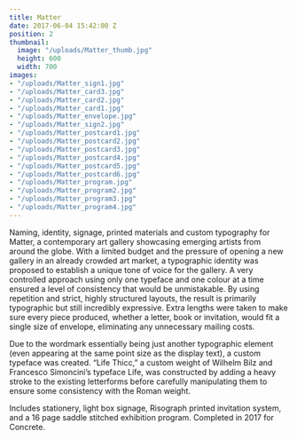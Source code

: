 ```yaml
---
title: Matter
date: 2017-06-04 15:42:00 Z
position: 2
thumbnail:
  image: "/uploads/Matter_thumb.jpg"
  height: 600
  width: 700
images:
- "/uploads/Matter_sign1.jpg"
- "/uploads/Matter_card3.jpg"
- "/uploads/Matter_card2.jpg"
- "/uploads/Matter_card1.jpg"
- "/uploads/Matter_envelope.jpg"
- "/uploads/Matter_sign2.jpg"
- "/uploads/Matter_postcard1.jpg"
- "/uploads/Matter_postcard2.jpg"
- "/uploads/Matter_postcard3.jpg"
- "/uploads/Matter_postcard4.jpg"
- "/uploads/Matter_postcard5.jpg"
- "/uploads/Matter_postcard6.jpg"
- "/uploads/Matter_program.jpg"
- "/uploads/Matter_program2.jpg"
- "/uploads/Matter_program3.jpg"
- "/uploads/Matter_program4.jpg"
---
```


Naming, identity, signage, printed materials and custom typography for Matter, a contemporary art gallery showcasing emerging artists from around the globe. With a limited budget and the pressure of opening a new gallery in an already crowded art market, a typographic identity was proposed to establish a unique tone of voice for the gallery. A very controlled approach using only one typeface and one colour at a time ensured a level of consistency that would be unmistakable. By using repetition and strict, highly structured layouts, the result is primarily typographic but still incredibly expressive. Extra lengths were taken to make sure every piece produced, whether a letter, book or invitation, would fit a single size of envelope, eliminating any unnecessary mailing costs.

Due to the wordmark essentially being just another typographic element (even appearing at the same point size as the display text), a custom typeface was created. “Life Thicc,” a custom weight of Wilhelm Bilz and Francesco Simoncini’s typeface Life, was constructed by adding a heavy stroke to the existing letterforms before carefully manipulating them to ensure some consistency with the Roman weight.

Includes stationery, light box signage, Risograph printed invitation system, and a 16 page saddle stitched exhibition program. Completed in 2017 for Concrete.